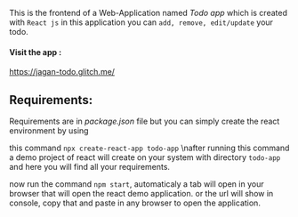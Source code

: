 This is the frontend of a Web-Application named *Todo app* which is created with `React js` 
in this application you can `add, remove, edit/update` your todo.

#### Visit the app : 
 https://jagan-todo.glitch.me/ 

## Requirements:
Requirements are in *package.json* file but you can simply create the react environment by using 

this command `npx create-react-app todo-app` \nafter running this command a demo project of react will create on your system with directory `todo-app` and here you will find all your requirements.

now run the command `npm start`, automaticaly a tab will open in your browser that will open the react demo application. or the url will show in console, copy that and paste in any browser to open the application.
